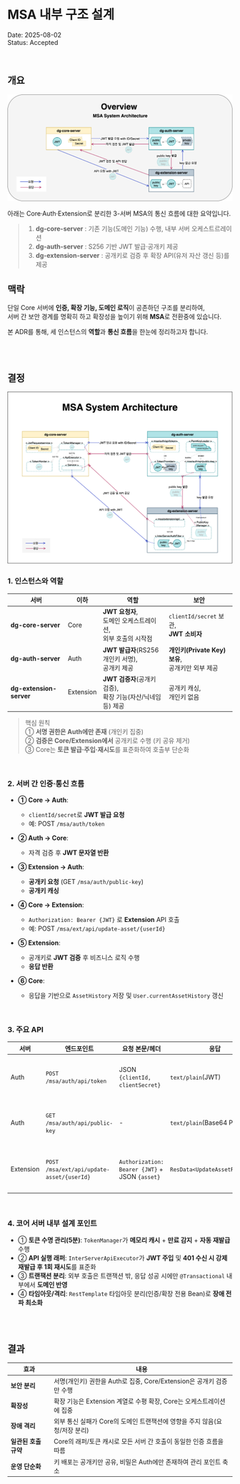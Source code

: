 # MSA 내부 구조 설계

Date: 2025-08-02  
Status: Accepted

<br/>

## 개요

!["Entity Architecture"](../src/15-MSA-전환-개요-3-서버-아키텍처-요약.png)

아래는 Core·Auth·Extension로 분리한 3-서버 MSA의 통신 흐름에 대한 요약입니다.

> 1. **dg-core-server** : 기존 기능(도메인 기능) 수행, 내부 서버 오케스트르레이션
> 2. **dg-auth-server** : S256 기반 JWT 발급·공개키 제공
> 3. **dg-extension-server** : 공개키로 검증 후 확장 API(유저 자산 갱신 등)를 제공

## 맥락

단일 Core 서버에 **인증, 확장 기능, 도메인 로직**이 공존하던 구조를 분리하여,  
서버 간 보안 경계를 명확히 하고 확장성을 높이기 위해 **MSA**로 전환중에 있습니다.

본 ADR를 통해, 세 인스턴스의 **역할**과 **통신 흐름**을 한눈에 정리하고자 합니다.

<br/>
<br/>

## 결정

!["Entity Architecture"](../src/15-MSA-전환-개요-3-서버-아키텍처.png)

### 1. 인스턴스와 역할

| 서버                     | 이하      | 역할                                                                  | 보안                                                   |
| ------------------------ | --------- | --------------------------------------------------------------------- | ------------------------------------------------------ |
| **dg-core-server <br/>** | Core      | **JWT 요청자**, <br/> 도메인 오케스트레이션, <br/> 외부 호출의 시작점 | `clientId/secret` 보관, <br/> **JWT 소비자**           |
| **dg-auth-server <br/>** | Auth      | **JWT 발급자**(RS256 개인키 서명), <br/> 공개키 제공                  | **개인키(Private Key) 보유**, <br/> 공개키만 외부 제공 |
| **dg-extension-server**  | Extension | **JWT 검증자**(공개키 검증), <br/> 확장 기능(자산/닉네임 등) 제공     | 공개키 캐싱, <br/> 개인키 없음                         |

> 핵심 원칙  
> ① **서명 권한은 Auth에만 존재** (개인키 집중)  
> ② **검증은 Core/Extension에서** 공개키로 수행 (키 공유 제거)  
> ③ Core는 **토큰 발급·주입·재시도**를 표준화하여 호출부 단순화

<br/>

### 2. 서버 간 인증·통신 흐름

- **① Core → Auth**:

  - `clientId/secret`로 **JWT 발급 요청**
  - 예: POST `/msa/auth/token`

- **② Auth → Core**:

  - 자격 검증 후 **JWT 문자열 반환**

- **③ Extension → Auth**:

  - **공개키 요청** (GET `/msa/auth/public-key`)
  - **공개키 캐싱**

- **④ Core → Extension**:

  - `Authorization: Bearer {JWT}` 로 **Extension** API 호출
  - 예: POST `/msa/ext/api/update-asset/{userId}`

- **⑤ Extension**:

  - 공개키로 **JWT 검증** 후 비즈니스 로직 수행
  - **응답 반환**

- **⑥ Core**:

  - 응답을 기반으로 `AssetHistory` 저장 및 `User.currentAssetHistory` 갱신

<br/>

### 3. 주요 API

| 서버      | 엔드포인트                                | 요청 본문/헤더                                 | 응답                           | 목적                    |
| --------- | ----------------------------------------- | ---------------------------------------------- | ------------------------------ | ----------------------- |
| Auth      | `POST /msa/auth/api/token`                | JSON `{clientId, clientSecret}`                | `text/plain`(JWT)              | 서버 간 통신용 JWT 발급 |
| Auth      | `GET /msa/auth/api/public-key`            | -                                              | `text/plain`(Base64 PEM)       | JWT 검증용 공개키 제공  |
| Extension | `POST /msa/ext/api/update-asset/{userId}` | `Authorization: Bearer {JWT}` + JSON `{asset}` | `ResData<UpdateAssetResponse>` | 자산 갱신(검증 필수)    |

<br/>

### 4. 코어 서버 내부 설계 포인트

- ① **토큰 수명 관리(5분)**: `TokenManager`가 **메모리 캐시** + **만료 감지** + **자동 재발급** 수행
- ② **API 실행 래퍼**: `InterServerApiExecutor`가 **JWT 주입** 및 **401 수신 시 강제 재발급 후 1회 재시도**를 표준화
- ③ **트랜잭션 분리**: 외부 호출은 트랜잭션 밖, 응답 성공 시에만 `@Transactional` 내부에서 **도메인 반영**
- ④ **타임아웃/격리**: `RestTemplate` 타임아웃 분리(인증/확장 전용 Bean)로 **장애 전파 최소화**

<br/>
<br/>

## 결과

| 효과                 | 내용                                                                       |
| -------------------- | -------------------------------------------------------------------------- |
| **보안 분리**        | 서명(개인키) 권한을 Auth로 집중, Core/Extension은 공개키 검증만 수행       |
| **확장성**           | 확장 기능은 Extension 계열로 수평 확장, Core는 오케스트레이션에 집중       |
| **장애 격리**        | 외부 통신 실패가 Core의 도메인 트랜잭션에 영향을 주지 않음(요청/저장 분리) |
| **일관된 호출 규약** | Core의 래퍼/토큰 캐시로 모든 서버 간 호출이 동일한 인증 흐름을 따름        |
| **운영 단순화**      | 키 배포는 공개키만 공유, 비밀은 Auth에만 존재하여 관리 포인트 축소         |
